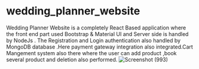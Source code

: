 # wedding_planner_website
Wedding Planner Website is a completely React Based application where the front end part used Bootstrap &amp; Material UI and Server side is handled by NodeJs .
The Registration and Login authentication also  handled by MongoDB database .Here payment gateway integration also integrated.Cart Mangement system also there where the user can add product ,book several product and deletion also performed.
![Screenshot (993)](https://user-images.githubusercontent.com/63225681/113483477-3bc25300-9469-11eb-899a-a800d3330813.png)
